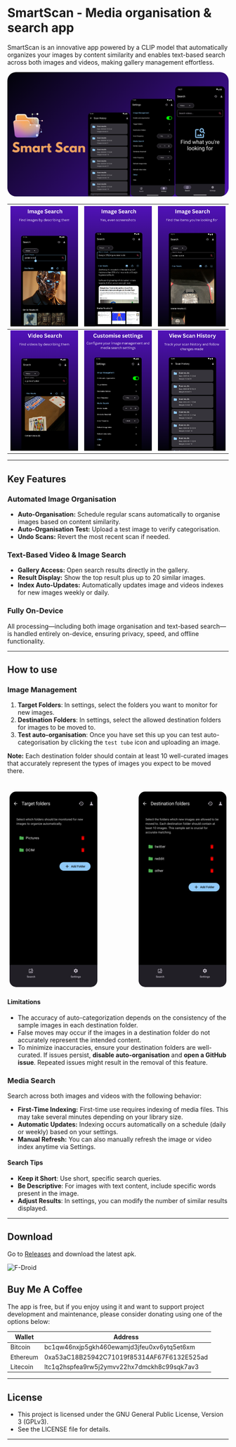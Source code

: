# SmartScan - Media organisation & search app

SmartScan is an innovative app powered by a CLIP model that automatically organizes your images by content similarity and enables text-based search across both images and videos, making gallery management effortless.

<div align="center">
  <img src="fastlane/metadata/android/en-US/images/featureGraphic.png" alt="Banner" style="border-radius: 20px;">
</div>


| <img src="fastlane/metadata/android/en-US/images/phoneScreenshots/1.png" alt="Screenshot 1" width="200px"> | <img src="fastlane/metadata/android/en-US/images/phoneScreenshots/2.png" alt="Screenshot 2" width="200px"> | <img src="fastlane/metadata/android/en-US/images/phoneScreenshots/3.png" alt="Screenshot 3" width="200px"> |
| --- | --- | --- |
| <img src="fastlane/metadata/android/en-US/images/phoneScreenshots/4.png" alt="Screenshot 4" width="200px"> | <img src="fastlane/metadata/android/en-US/images/phoneScreenshots/5.png" alt="Screenshot 5" width="200px"> | <img src="fastlane/metadata/android/en-US/images/phoneScreenshots/6.png" alt="Screenshot 6" width="200px"> |

---


## Key Features

### Automated Image Organisation
- **Auto-Organisation:** Schedule regular scans automatically to organise images based on content similarity.
- **Auto-Organisation Test:** Upload a test image to verify categorisation.
- **Undo Scans:** Revert the most recent scan if needed.

### Text-Based Video & Image Search
- **Gallery Access:** Open search results directly in the gallery.
- **Result Display:** Show the top result plus up to 20 similar images.
- **Index Auto-Updates:** Automatically updates image and videos indexes for new images weekly or daily.

### Fully On-Device
All processing—including both image organisation and text-based search—is handled entirely on-device, ensuring privacy, speed, and offline functionality.

---

## How to use


### Image Management

1. **Target Folders**: In settings, select the folders you want to monitor for new images.
2. **Destination Folders**: In settings, select the allowed destination folders for images to be moved to.
3. **Test auto-organisation**: Once you have set this up you can test auto-categorisation by clicking the `test tube` icon and uploading an image. 

**Note:** Each destination folder should contain at least 10 well-curated images that accurately represent the types of images you expect to be moved there.

<div style="display: flex; justify-content: space-between; padding-top: 20px;">
  <img src="fastlane/metadata/android/en-US/images/other/target.png" alt="Target folders" style="border-radius: 15px; margin: 5px; width:200px;">
  <img src="fastlane/metadata/android/en-US/images/other/destination.png" alt="Destination folders" style="border-radius: 15px; margin: 5px; width:200px;">
</div>


#### Limitations

- The accuracy of auto-categorization depends on the consistency of the sample images in each destination folder.
- False moves may occur if the images in a destination folder do not accurately represent the intended content.
- To minimize inaccuracies, ensure your destination folders are well-curated. If issues persist, **disable auto-organisation** and **open a GitHub issue**. Repeated issues might result in the removal of this feature.

### Media Search

Search across both images and videos with the following behavior:

* **First-Time Indexing:** First-time use requires indexing of media files. This may take several minutes depending on your library size.
* **Automatic Updates:** Indexing occurs automatically on a schedule (daily or weekly) based on your settings.
* **Manual Refresh:** You can also manually refresh the image or video index anytime via Settings.

#### Search Tips

- **Keep it Short**: Use short, specific search queries.
- **Be Descriptive**: For images with text content, include specific words present in the image.
- **Adjust Results**: In settings, you can modify the number of similar results displayed.

---

## Download

Go to [Releases](https://github.com/dev-diaries41/smartscan/releases/latest) and download the latest apk.

<div style="display: flex; gap: 10px;">
  <a href="https://f-droid.org/packages/com.fpf.smartscan" style="text-decoration: none;">
  <img src="https://f-droid.org/badge/get-it-on.svg" alt="F-Droid" style="max-width:100%;" width=200>
  </a>
</div>


## Buy Me A Coffee

The app is free, but if you enjoy using it and want to support project development and maintenance, please consider donating using one of the options below:

| Wallet   | Address                              |
| -------- | ------------------------------------ |
| Bitcoin  | bc1qw46nxjp5gkh460ewamjd3jfeu0xv6ytq5et6xm        |
| Ethereum | 0xa53aC18B25942C71019f85314AF67F6132E525ad       |
| Litecoin | ltc1q2hspfea9rw5j2ymvv22hx7dmckh8c99sqk7av3       |

---

## License

 * This project is licensed under the GNU General Public License, Version 3 (GPLv3).
 * See the LICENSE file for details.

---
